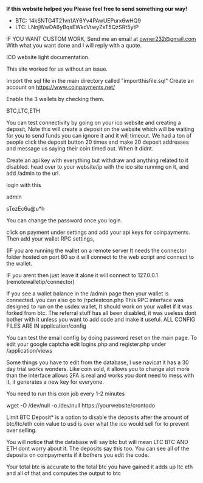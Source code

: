 **If this website helped you Please feel free to send something our way!**

 - BTC: 14kSNTG4T21vn1AY6Yv4PAwUEPurx6wHQ9
 - LTC: LNnjWwDA6yBqsEWkcVtwyZxT5QzSRt5ytP
 
 IF YOU WANT CUSTOM WORK, Send me an email at owner232@gmail.com With what you want done and I will reply with a quote.
 
ICO website light documentation.

This site worked for us without an issue.

Import the sql file in the main directory called "importthisfile.sql"
Create an account on https://www.coinpayments.net/

Enable the 3 wallets by checking them.

BTC,LTC,ETH

You can test connectivity by going on your ico website and creating a deposit, Note this will create a deposit on the website which will be waiting for you to send funds you can ignore it and it will timeout. We had a ton of people click the deposit button 20 times and make 20 deposit addresses and message us saying their coin timed out. When it didnt.

Create an api key with everything but withdraw and anything related to it disabled.
head over to your website/ip  with the ico site running on it, and add /admin to the url.

login with this

admin

sTezEc6u@u*h

You can change the password once you login.

click on payment under settings and add your api keys for coinpayments.
Then add your wallet RPC settings,

(IF you are running the wallet on a remote server It needs the connector folder hosted on port 80 so it will connect to the web script and connect to the wallet. 

IF you arent then just leave it alone it will connect to 127.0.0.1
(remotewalletip/connector)

If you see a wallet balance in the /admin page then your wallet is connected. you can also go to /rpctestcon.php
This RPC interface was designed to run on the usdex wallet, It should work on your wallet if it was forked from btc.
The referral stuff has all been disabled, it was useless dont bother with it unless you want to add code and make it useful.
ALL CONFIG FILES ARE IN application/config

You can test the email config by doing password reset on the main page.
To edit your google captcha edit logins.php and register.php
under
/application/views

Some things you have to edit from the database, I use navicat it has a 30 day trial works wonders.
Like coin sold, it allows you to change alot more than the interface allows
2FA is real and works you dont need to mess with it, it generates a new key for everyone.

You need to run this cron job every 1-2 minutes

wget -O /dev/null -o /dev/null https://yourwebsite/crontodo
  
Limit BTC Deposit* is a option to disable the deposits after the amount of btc/ltc/eth coin value to usd is over what the ico would sell for to prevent over selling.

You will notice that the database will say btc but will mean LTC BTC AND ETH dont worry about it. The deposits say this too. You can see all of the deposits on coinpayments if it bothers you edit the code.

Your total btc is accurate to the total btc you have gained it adds up ltc eth and all of that and computes the output to btc
